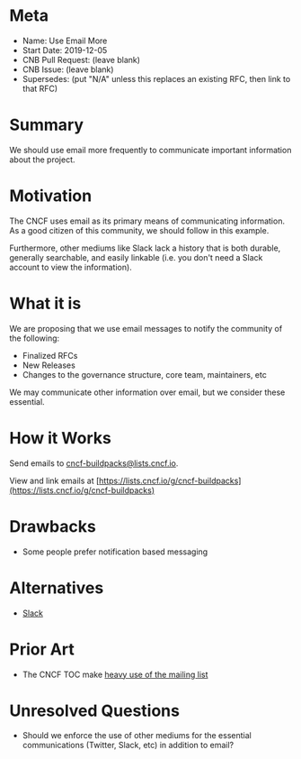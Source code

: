 # Meta
[meta]: #meta
- Name: Use Email More
- Start Date: 2019-12-05
- CNB Pull Request: (leave blank)
- CNB Issue: (leave blank)
- Supersedes: (put "N/A" unless this replaces an existing RFC, then link to that RFC)

# Summary
[summary]: #summary

We should use email more frequently to communicate important information about the project.

# Motivation
[motivation]: #motivation

The CNCF uses email as its primary means of communicating information. As a good citizen of this community, we should follow in this example.

Furthermore, other mediums like Slack lack a history that is both durable, generally searchable, and easily linkable (i.e. you don't need a Slack account to view the information).

# What it is
[what-it-is]: #what-it-is

We are proposing that we use email messages to notify the community of the following:

- Finalized RFCs
- New Releases
- Changes to the governance structure, core team, maintainers, etc

We may communicate other information over email, but we consider these essential.

# How it Works
[how-it-works]: #how-it-works

Send emails to [cncf-buildpacks@lists.cncf.io](mailto:cncf-buildpacks@lists.cncf.io).

View and link emails at [https://lists.cncf.io/g/cncf-buildpacks](https://lists.cncf.io/g/cncf-buildpacks)

# Drawbacks
[drawbacks]: #drawbacks

- Some people prefer notification based messaging

# Alternatives
[alternatives]: #alternatives

- [Slack](slack.buildpacks.io)

# Prior Art
[prior-art]: #prior-art

- The CNCF TOC make [heavy use of the mailing list](https://lists.cncf.io/g/cncf-toc)

# Unresolved Questions
[unresolved-questions]: #unresolved-questions

- Should we enforce the use of other mediums for the essential communications (Twitter, Slack, etc) in addition to email?
